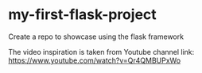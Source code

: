 # my-first-flask-project
Create a repo to showcase using the flask framework

The video inspiration is taken from Youtube channel link:
https://www.youtube.com/watch?v=Qr4QMBUPxWo
